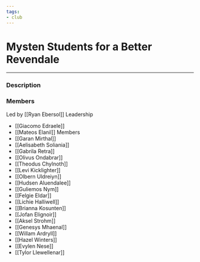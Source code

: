 ```yaml
---
tags:
- club
---
```

# Mysten Students for a Better Revendale
---
### Description

### Members
Led by [[Ryan Ebersol]]
Leadership
- [[Giacomo Edraele]]
- [[Mateos Elanil]]
Members
- [[Garan Mirthal]]
- [[Aelisabeth Soliania]]
- [[Gabrila Retra]]
- [[Olivus Ondabrar]]
- [[Theodus Chylnoth]]
- [[Levi Kicklighter]]
- [[Olbern Uldreiyn]]
- [[Hudsen Aluendalee]]
- [[Guliemos Nym]]
- [[Felgie Eldar]]
- [[Lichie Halliwell]]
- [[Brianna Kosunten]]
- [[Jofan Elignoir]]
- [[Aksel Strohm]]
- [[Genesys Mhaenal]]
- [[Willam Ardryll]]
- [[Hazel Winters]]
- [[Evylen Nese]]
- [[Tylor Llewellenar]]